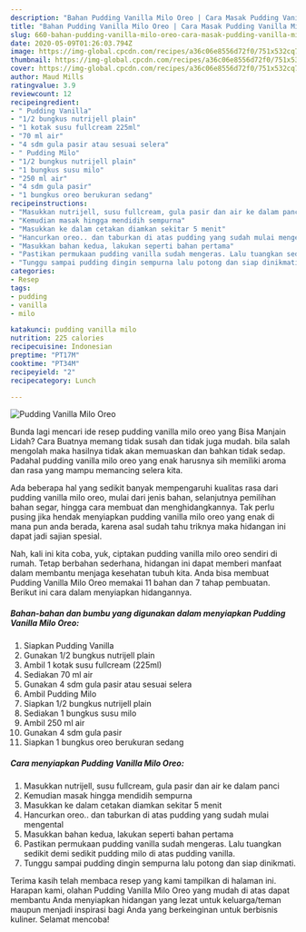 ```yaml
---
description: "Bahan Pudding Vanilla Milo Oreo | Cara Masak Pudding Vanilla Milo Oreo Yang Menggugah Selera"
title: "Bahan Pudding Vanilla Milo Oreo | Cara Masak Pudding Vanilla Milo Oreo Yang Menggugah Selera"
slug: 660-bahan-pudding-vanilla-milo-oreo-cara-masak-pudding-vanilla-milo-oreo-yang-menggugah-selera
date: 2020-05-09T01:26:03.794Z
image: https://img-global.cpcdn.com/recipes/a36c06e8556d72f0/751x532cq70/pudding-vanilla-milo-oreo-foto-resep-utama.jpg
thumbnail: https://img-global.cpcdn.com/recipes/a36c06e8556d72f0/751x532cq70/pudding-vanilla-milo-oreo-foto-resep-utama.jpg
cover: https://img-global.cpcdn.com/recipes/a36c06e8556d72f0/751x532cq70/pudding-vanilla-milo-oreo-foto-resep-utama.jpg
author: Maud Mills
ratingvalue: 3.9
reviewcount: 12
recipeingredient:
- " Pudding Vanilla"
- "1/2 bungkus nutrijell plain"
- "1 kotak susu fullcream 225ml"
- "70 ml air"
- "4 sdm gula pasir atau sesuai selera"
- " Pudding Milo"
- "1/2 bungkus nutrijell plain"
- "1 bungkus susu milo"
- "250 ml air"
- "4 sdm gula pasir"
- "1 bungkus oreo berukuran sedang"
recipeinstructions:
- "Masukkan nutrijell, susu fullcream, gula pasir dan air ke dalam panci"
- "Kemudian masak hingga mendidih sempurna"
- "Masukkan ke dalam cetakan diamkan sekitar 5 menit"
- "Hancurkan oreo.. dan taburkan di atas pudding yang sudah mulai mengental"
- "Masukkan bahan kedua, lakukan seperti bahan pertama"
- "Pastikan permukaan pudding vanilla sudah mengeras. Lalu tuangkan sedikit demi sedikit pudding milo di atas pudding vanilla."
- "Tunggu sampai pudding dingin sempurna lalu potong dan siap dinikmati."
categories:
- Resep
tags:
- pudding
- vanilla
- milo

katakunci: pudding vanilla milo 
nutrition: 225 calories
recipecuisine: Indonesian
preptime: "PT17M"
cooktime: "PT34M"
recipeyield: "2"
recipecategory: Lunch

---
```



![Pudding Vanilla Milo Oreo](https://img-global.cpcdn.com/recipes/a36c06e8556d72f0/751x532cq70/pudding-vanilla-milo-oreo-foto-resep-utama.jpg)

Bunda lagi mencari ide resep pudding vanilla milo oreo yang Bisa Manjain Lidah? Cara Buatnya memang tidak susah dan tidak juga mudah. bila salah mengolah maka hasilnya tidak akan memuaskan dan bahkan tidak sedap. Padahal pudding vanilla milo oreo yang enak harusnya sih memiliki aroma dan rasa yang mampu memancing selera kita.

Ada beberapa hal yang sedikit banyak mempengaruhi kualitas rasa dari pudding vanilla milo oreo, mulai dari jenis bahan, selanjutnya pemilihan bahan segar, hingga cara membuat dan menghidangkannya. Tak perlu pusing jika hendak menyiapkan pudding vanilla milo oreo yang enak di mana pun anda berada, karena asal sudah tahu triknya maka hidangan ini dapat jadi sajian spesial.




Nah, kali ini kita coba, yuk, ciptakan pudding vanilla milo oreo sendiri di rumah. Tetap berbahan sederhana, hidangan ini dapat memberi manfaat dalam membantu menjaga kesehatan tubuh kita. Anda bisa membuat Pudding Vanilla Milo Oreo memakai 11 bahan dan 7 tahap pembuatan. Berikut ini cara dalam menyiapkan hidangannya.

<!--inarticleads1-->

##### Bahan-bahan dan bumbu yang digunakan dalam menyiapkan Pudding Vanilla Milo Oreo:

1. Siapkan  Pudding Vanilla
1. Gunakan 1/2 bungkus nutrijell plain
1. Ambil 1 kotak susu fullcream (225ml)
1. Sediakan 70 ml air
1. Gunakan 4 sdm gula pasir atau sesuai selera
1. Ambil  Pudding Milo
1. Siapkan 1/2 bungkus nutrijell plain
1. Sediakan 1 bungkus susu milo
1. Ambil 250 ml air
1. Gunakan 4 sdm gula pasir
1. Siapkan 1 bungkus oreo berukuran sedang




<!--inarticleads2-->

##### Cara menyiapkan Pudding Vanilla Milo Oreo:

1. Masukkan nutrijell, susu fullcream, gula pasir dan air ke dalam panci
1. Kemudian masak hingga mendidih sempurna
1. Masukkan ke dalam cetakan diamkan sekitar 5 menit
1. Hancurkan oreo.. dan taburkan di atas pudding yang sudah mulai mengental
1. Masukkan bahan kedua, lakukan seperti bahan pertama
1. Pastikan permukaan pudding vanilla sudah mengeras. Lalu tuangkan sedikit demi sedikit pudding milo di atas pudding vanilla.
1. Tunggu sampai pudding dingin sempurna lalu potong dan siap dinikmati.




Terima kasih telah membaca resep yang kami tampilkan di halaman ini. Harapan kami, olahan Pudding Vanilla Milo Oreo yang mudah di atas dapat membantu Anda menyiapkan hidangan yang lezat untuk keluarga/teman maupun menjadi inspirasi bagi Anda yang berkeinginan untuk berbisnis kuliner. Selamat mencoba!
